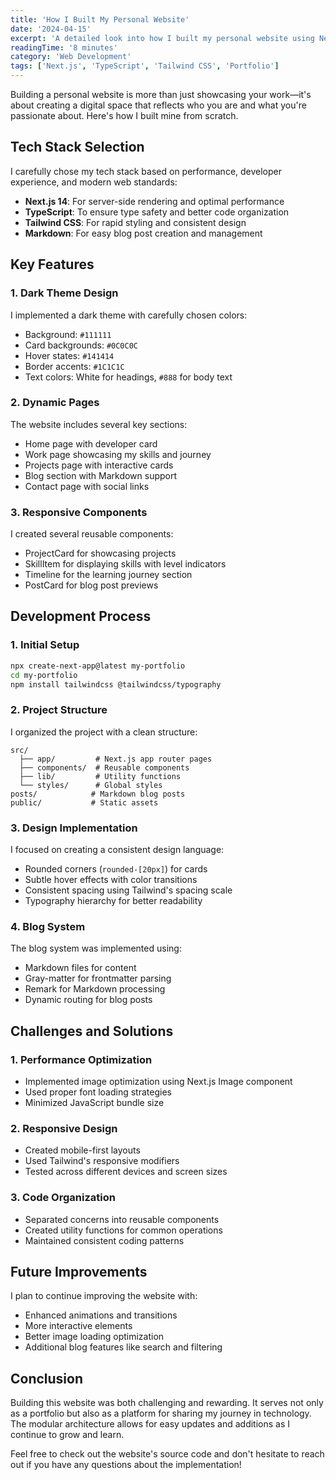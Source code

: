 ```yaml
---
title: 'How I Built My Personal Website'
date: '2024-04-15'
excerpt: 'A detailed look into how I built my personal website using Next.js, TypeScript, and Tailwind CSS. From design decisions to implementation challenges.'
readingTime: '8 minutes'
category: 'Web Development'
tags: ['Next.js', 'TypeScript', 'Tailwind CSS', 'Portfolio']
---
```


Building a personal website is more than just showcasing your work—it's about creating a digital space that reflects who you are and what you're passionate about. Here's how I built mine from scratch.

## Tech Stack Selection

I carefully chose my tech stack based on performance, developer experience, and modern web standards:

- **Next.js 14**: For server-side rendering and optimal performance
- **TypeScript**: To ensure type safety and better code organization
- **Tailwind CSS**: For rapid styling and consistent design
- **Markdown**: For easy blog post creation and management

## Key Features

### 1. Dark Theme Design
I implemented a dark theme with carefully chosen colors:
- Background: `#111111`
- Card backgrounds: `#0C0C0C`
- Hover states: `#141414`
- Border accents: `#1C1C1C`
- Text colors: White for headings, `#888` for body text

### 2. Dynamic Pages
The website includes several key sections:
- Home page with developer card
- Work page showcasing my skills and journey
- Projects page with interactive cards
- Blog section with Markdown support
- Contact page with social links

### 3. Responsive Components
I created several reusable components:
- ProjectCard for showcasing projects
- SkillItem for displaying skills with level indicators
- Timeline for the learning journey section
- PostCard for blog post previews

## Development Process

### 1. Initial Setup
```bash
npx create-next-app@latest my-portfolio
cd my-portfolio
npm install tailwindcss @tailwindcss/typography
```

### 2. Project Structure
I organized the project with a clean structure:
```
src/
  ├── app/         # Next.js app router pages
  ├── components/  # Reusable components
  ├── lib/         # Utility functions
  └── styles/      # Global styles
posts/            # Markdown blog posts
public/           # Static assets
```

### 3. Design Implementation
I focused on creating a consistent design language:
- Rounded corners (`rounded-[20px]`) for cards
- Subtle hover effects with color transitions
- Consistent spacing using Tailwind's spacing scale
- Typography hierarchy for better readability

### 4. Blog System
The blog system was implemented using:
- Markdown files for content
- Gray-matter for frontmatter parsing
- Remark for Markdown processing
- Dynamic routing for blog posts

## Challenges and Solutions

### 1. Performance Optimization
- Implemented image optimization using Next.js Image component
- Used proper font loading strategies
- Minimized JavaScript bundle size

### 2. Responsive Design
- Created mobile-first layouts
- Used Tailwind's responsive modifiers
- Tested across different devices and screen sizes

### 3. Code Organization
- Separated concerns into reusable components
- Created utility functions for common operations
- Maintained consistent coding patterns

## Future Improvements

I plan to continue improving the website with:
- Enhanced animations and transitions
- More interactive elements
- Better image loading optimization
- Additional blog features like search and filtering

## Conclusion

Building this website was both challenging and rewarding. It serves not only as a portfolio but also as a platform for sharing my journey in technology. The modular architecture allows for easy updates and additions as I continue to grow and learn.

Feel free to check out the website's source code and don't hesitate to reach out if you have any questions about the implementation! 